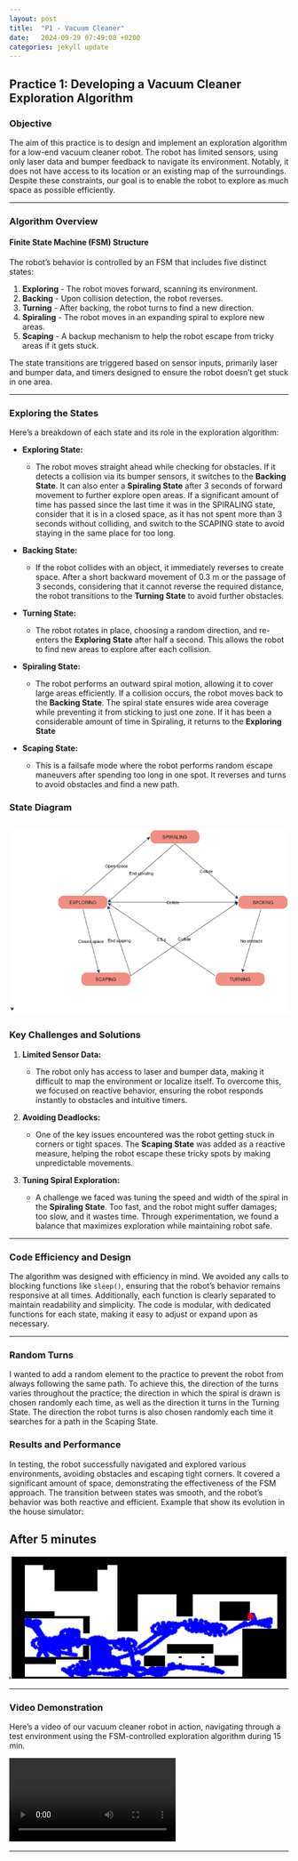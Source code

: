 ```yaml
---
layout: post
title:  "P1 - Vacuum Cleaner"
date:   2024-09-29 07:49:08 +0200
categories: jekyll update
---
```

## Practice 1: Developing a Vacuum Cleaner Exploration Algorithm

### Objective
The aim of this practice is to design and implement an exploration algorithm for a low-end vacuum cleaner robot. The robot has limited sensors, using only laser data and bumper feedback to navigate its environment. Notably, it does not have access to its location or an existing map of the surroundings. Despite these constraints, our goal is to enable the robot to explore as much space as possible efficiently.

---

### Algorithm Overview

#### Finite State Machine (FSM) Structure

The robot’s behavior is controlled by an FSM that includes five distinct states:

1. **Exploring** - The robot moves forward, scanning its environment.
2. **Backing** - Upon collision detection, the robot reverses.
3. **Turning** - After backing, the robot turns to find a new direction.
4. **Spiraling** - The robot moves in an expanding spiral to explore new areas.
5. **Scaping** - A backup mechanism to help the robot escape from tricky areas if it gets stuck.

The state transitions are triggered based on sensor inputs, primarily laser and bumper data, and timers designed to ensure the robot doesn’t get stuck in one area.

---

### Exploring the States

Here’s a breakdown of each state and its role in the exploration algorithm:

- **Exploring State:**
   - The robot moves straight ahead while checking for obstacles. If it detects a collision via its bumper sensors, it switches to the **Backing State**. It can also enter a **Spiraling State** after 3 seconds of forward movement to further explore open areas.
   If a significant amount of time has passed since the last time it was in the SPIRALING state, consider that it is in a closed space, as it has not spent more than 3 seconds without colliding, and switch to the SCAPING state to avoid staying in the same place for too long.

- **Backing State:**
   - If the robot collides with an object, it immediately reverses to create space. After a short backward movement of 0.3 m or the passage of 3 seconds, considering that it cannot reverse the required distance, the robot transitions to the **Turning State** to avoid further obstacles.

- **Turning State:**
   - The robot rotates in place, choosing a random direction, and re-enters the **Exploring State** after half a second. This allows the robot to find new areas to explore after each collision.

- **Spiraling State:**
   - The robot performs an outward spiral motion, allowing it to cover large areas efficiently. If a collision occurs, the robot moves back to the **Backing State**. The spiral state ensures wide area coverage while preventing it from sticking to just one zone. If it has been a considerable amount of time in Spiraling, it returns to the **Exploring State**

- **Scaping State:**
   - This is a failsafe mode where the robot performs random escape maneuvers after spending too long in one spot. It reverses and turns to avoid obstacles and find a new path.


### State Diagram
![Diagrama de Estados](/assets/images/Diagrama.png)
---

### Key Challenges and Solutions

1. **Limited Sensor Data:**
   - The robot only has access to laser and bumper data, making it difficult to map the environment or localize itself. To overcome this, we focused on reactive behavior, ensuring the robot responds instantly to obstacles and intuitive timers.

2. **Avoiding Deadlocks:**
   - One of the key issues encountered was the robot getting stuck in corners or tight spaces. The **Scaping State** was added as a reactive measure, helping the robot escape these tricky spots by making unpredictable movements.

3. **Tuning Spiral Exploration:**
   - A challenge we faced was tuning the speed and width of the spiral in the **Spiraling State**. Too fast, and the robot might suffer damages; too slow, and it wastes time. Through experimentation, we found a balance that maximizes exploration while maintaining robot safe.

---

### Code Efficiency and Design

The algorithm was designed with efficiency in mind. We avoided any calls to blocking functions like `sleep()`, ensuring that the robot’s behavior remains responsive at all times. Additionally, each function is clearly separated to maintain readability and simplicity. The code is modular, with dedicated functions for each state, making it easy to adjust or expand upon as necessary.

---

### Random Turns

I wanted to add a random element to the practice to prevent the robot from always following the same path. To achieve this, the direction of the turns varies throughout the practice; the direction in which the spiral is drawn is chosen randomly each time, as well as the direction it turns in the Turning State. The direction the robot turns is also chosen randomly each time it searches for a path in the Scaping State.

### Results and Performance

In testing, the robot successfully navigated and explored various environments, avoiding obstacles and escaping tight corners. It covered a significant amount of space, demonstrating the effectiveness of the FSM approach. The transition between states was smooth, and the robot’s behavior was both reactive and efficient.
Example that show its evolution in the house simulator:

**After 5 minutes**
---
![5 minutes](/assets/images/5minutes.png)

---

### Video Demonstration

Here’s a video of our vacuum cleaner robot in action, navigating through a test environment using the FSM-controlled exploration algorithm during 15 min.

<video controls>
  <source src="{{ site.baseurl }}/assets/videos/vacuumcleaner.mp4" type="video/mp4">
  Your browser does not support the video tag.
</video>








---
